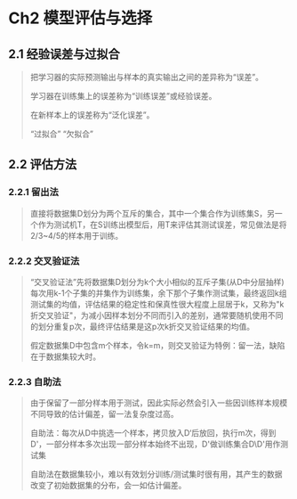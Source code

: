# Ch2 模型评估与选择

## 2.1 经验误差与过拟合

> 把学习器的实际预测输出与样本的真实输出之间的差异称为“误差”。
>
> 学习器在训练集上的误差称为“训练误差”或经验误差。
>
> 在新样本上的误差称为“泛化误差”。
>
> “过拟合”	“欠拟合”

## 2.2 评估方法

### 2.2.1 留出法

> 直接将数据集D划分为两个互斥的集合，其中一个集合作为训练集S，另一个作为测试机T，在S训练出模型后，用T来评估其测试误差，常见做法是将2/3~4/5的样本用于训练。

### 2.2.2 交叉验证法

> “交叉验证法”先将数据集D划分为k个大小相似的互斥子集(从D中分层抽样)每次用k-1个子集的并集作为训练集，余下那个子集作测试集，最终返回k组测试集的均值，评估结果的稳定性和保真性很大程度上屈居于k，又称为"k折交叉验证"，为减小因样本划分不同而引入的差别，通常要随机使用不同的划分重复p次，最终评估结果是这p次k折交叉验证结果的均值。
>
> 假定数据集D中包含m个样本，令k=m，则交叉验证为特例：留一法，缺陷在于数据集较大时。

### 2.2.3 自助法

> 由于保留了一部分样本用于测试，因此实际必然会引入一些因训练样本规模不同导致的估计偏差，留一法复杂度过高。
>
> 自助法：每次从D中挑选一个样本，拷贝放入D‘后放回，执行m次，得到D'，一部分样本多次出现一部分样本始终不出现，D'做训练集合D\D'用作测试集
>
> 自助法在数据集较小，难以有效划分训练/测试集时很有用，其产生的数据改变了初始数据集的分布，会一如估计偏差。